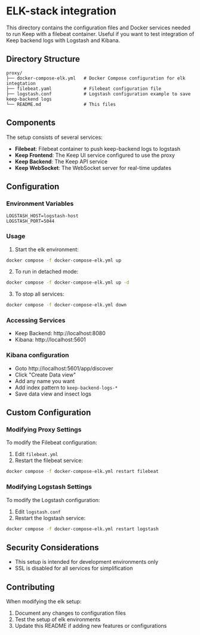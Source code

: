 # ELK-stack integration

This directory contains the configuration files and Docker services needed to run Keep with a filebeat container. Useful if you want to test integration of Keep backend logs with Logstash and Kibana.

## Directory Structure

```
proxy/
├── docker-compose-elk.yml   # Docker Compose configuration for elk integtation
├── filebeat.yaml            # Filebeat configuration file
├── logstash.conf            # Logstash configuration example to save keep-backend logs
└── README.md                # This files
```

## Components

The setup consists of several services:

- **Filebeat**: Filebeat container to push keep-backend logs to logstash 
- **Keep Frontend**: The Keep UI service configured to use the proxy
- **Keep Backend**: The Keep API service
- **Keep WebSocket**: The WebSocket server for real-time updates

## Configuration

### Environment Variables

```env
LOGSTASH_HOST=logstash-host
LOGSTASH_PORT=5044
```

### Usage

1. Start the elk environment:

```bash
docker compose -f docker-compose-elk.yml up
```

2. To run in detached mode:

```bash
docker compose -f docker-compose-elk.yml up -d
```

3. To stop all services:

```bash
docker compose -f docker-compose-elk.yml down
```

### Accessing Services

- Keep Backend: http://localhost:8080
- Kibana: http://localhost:5601

### Kibana configuration

- Goto http://localhost:5601/app/discover
- Click "Create Data view"
- Add any name you want
- Add index pattern to `keep-backend-logs-*`
- Save data view and insect logs


## Custom Configuration

### Modifying Proxy Settings

To modify the Filebeat configuration:

1. Edit `filebeat.yml`
2. Restart the filebeat service:

```bash
docker compose -f docker-compose-elk.yml restart filebeat
```

### Modifying Logstash Settings

To modify the Logstash configuration:

1. Edit `logstash.conf`
2. Restart the logstash service:

```bash
docker compose -f docker-compose-elk.yml restart logstash
```

## Security Considerations

- This setup is intended for development environments only
- SSL is disabled for all services for simplification

## Contributing

When modifying the elk setup:

1. Document any changes to configuration files
2. Test the setup of elk environments
3. Update this README if adding new features or configurations
